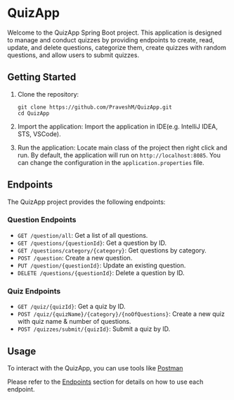 # QuizApp

Welcome to the QuizApp Spring Boot project. This application is designed to manage and conduct quizzes by providing endpoints to create, read, update, and delete questions, categorize them, create quizzes with random questions, and allow users to submit quizzes.

## Getting Started

1. Clone the repository:
   ```shell
   git clone https://github.com/PraveshM/QuizApp.git
   cd QuizApp
   ```
   
2. Import the application:
Import the application in IDE(e.g. IntelliJ IDEA, STS, VSCode).

3. Run the application:
Locate main class of the project then right click and run. By default, the application will run on `http://localhost:8085`. You can change the configuration in the `application.properties` file.

## Endpoints

The QuizApp project provides the following endpoints:

### Question Endpoints

- `GET /question/all`: Get a list of all questions.
- `GET /questions/{questionId}`: Get a question by ID.
- `GET /questions/category/{category}`: Get questions by category.
- `POST /question`: Create a new question.
- `PUT /question/{questionId}`: Update an existing question.
- `DELETE /questions/{questionId}`: Delete a question by ID.

### Quiz Endpoints

- `GET /quiz/{quizId}`: Get a quiz by ID.
- `POST /quiz/{quizName}/{category}/{noOfQuestions}`: Create a new quiz with quiz name & number of questions.
- `POST /quizzes/submit/{quizId}`: Submit a quiz by ID.

## Usage

To interact with the QuizApp, you can use tools like [Postman](https://www.postman.com/)

Please refer to the [Endpoints](#endpoints) section for details on how to use each endpoint.
